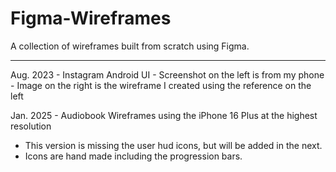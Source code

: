 # Figma-Wireframes
A collection of wireframes built from scratch using Figma.
<hr>
Aug. 2023 -
Instagram Android UI
 - Screenshot on the left is from my phone
 - Image on the right is the wireframe I created using the reference on the left
   
Jan. 2025 -
Audiobook Wireframes using the iPhone 16 Plus at the highest resolution
 - This version is missing the user hud icons, but will be added in the next.
 - Icons are hand made including the progression bars.
